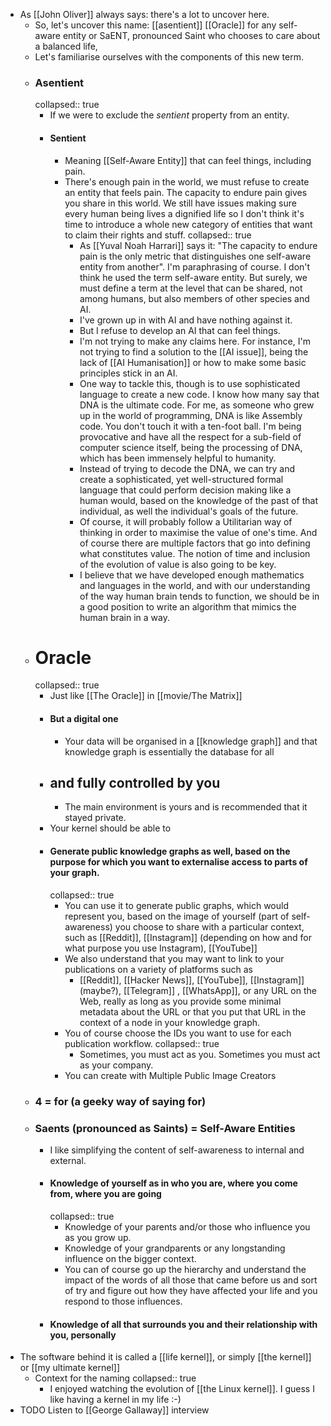 - As [[John Oliver]] always says: there's a lot to uncover here.
	- So, let's uncover this name: [[asentient]] [[Oracle]] for any self-aware entity or SaENT, pronounced Saint who chooses to care about a balanced life,
	- Let's familiarise ourselves with the components of this new term.
	- ### Asentient
	  collapsed:: true
		- If we were to exclude the *sentient* property from an entity.
		- #### Sentient
			- Meaning [[Self-Aware Entity]] that can feel things, including pain.
			- There's enough pain in the world, we must refuse to create an entity that feels pain. The capacity to endure pain gives you share in this world. We still have issues making sure every human being lives a dignified life so I don't think it's time to introduce a whole new category of entities that want to claim their rights and stuff.
			  collapsed:: true
				- As [[Yuval Noah Harrari]] says it: "The capacity to endure pain is the only metric that distinguishes one self-aware entity from another". I'm paraphrasing of course. I don't think he used the term self-aware entity. But surely, we must define a term at the level that can be shared, not among humans, but also members of other species and AI.
				- I've grown up in with AI and have nothing against it.
				- But I refuse to develop an AI that can feel things.
				- I'm not trying to make any claims here. For instance, I'm not trying to find a solution to the [[AI issue]], being the lack of [[AI Humanisation]] or how to make some basic principles stick in an AI.
				- One way to tackle this, though is to use sophisticated language to create a new code. I know how many say that DNA is the ultimate code. For me, as someone who grew up in the world of programming, DNA is like Assembly code. You don't touch it with a ten-foot ball. I'm being provocative and have all the respect for a sub-field of computer science itself, being the processing of DNA, which has been immensely helpful to humanity.
				- Instead of trying to decode the DNA, we can try and create a sophisticated, yet well-structured formal language that could perform decision making like a human would, based on the knowledge of the past of that individual, as well the individual's goals of the future.
				- Of course, it will probably follow a Utilitarian way of thinking in order to maximise the value of one's time. And of course there are multiple factors that go into defining what constitutes value. The notion of time and inclusion of the evolution of value is also going to be key.
				- I believe that we have developed enough mathematics and languages in the world, and with our understanding of the way human brain tends to function, we should be in a good position to write an algorithm that mimics the human brain in a way.
	- # Oracle
	  collapsed:: true
		- Just like [[The Oracle]] in [[movie/The Matrix]]
		- #### But a digital one
			- Your data will be organised in a [[knowledge graph]] and that knowledge graph is essentially the database for all
		- ## and fully controlled by you
			- The main environment is yours and is recommended that it stayed private.
		- Your kernel should be able to
		- #### Generate public knowledge graphs as well, based on the purpose for which you want to externalise access to parts of your graph.
		  collapsed:: true
			- You can use it to generate public graphs, which would represent you, based on the image of yourself (part of self-awareness) you choose to share with a particular context, such as [[Reddit]], [[Instagram]] (depending on how and for what purpose you use Instagram), [[YouTube]]
			- We also understand that you may want to link to your publications on a variety of platforms such as
				- [[Reddit]], [[Hacker News]], [[YouTube]], [[Instagram]] (maybe?), [[Telegram]] , [[WhatsApp]], or any URL on the Web, really as long as you provide some minimal metadata about the URL or that you put that URL in the context of a node in your knowledge graph.
			- You of course choose the IDs you want to use for each publication workflow.
			  collapsed:: true
				- Sometimes, you must act as you. Sometimes you must act as your company.
			- You can create with Multiple Public Image Creators
	- ### 4 = for (a geeky way of saying for)
	- ### Saents (pronounced as Saints) = Self-Aware Entities
		- I like simplifying the content of self-awareness to internal and external.
		- #### Knowledge of yourself as in who you are, where you come from, where you are going
		  collapsed:: true
			- Knowledge of your parents and/or those who influence you as you grow up.
			- Knowledge of your grandparents or any longstanding influence on the bigger context.
			- You can of course go up the hierarchy and understand the impact of the words of all those that came before us and sort of try and figure out how they have affected your life and you respond to those influences.
		- #### Knowledge of all that surrounds you and their relationship with you, personally
- The software behind it is called a [[life kernel]], or simply [[the kernel]] or [[my ultimate kernel]]
	- Context for the naming
	  collapsed:: true
		- I enjoyed watching the evolution of [[the Linux kernel]]. I guess I like having a kernel in my life :-)
- TODO Listen to [[George Gallaway]] interview